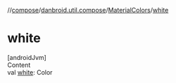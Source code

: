//[compose](../../../index.md)/[danbroid.util.compose](../index.md)/[MaterialColors](index.md)/[white](white.md)



# white  
[androidJvm]  
Content  
val [white](white.md): Color  



